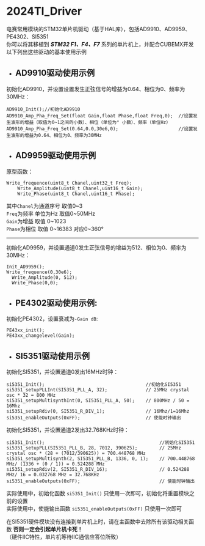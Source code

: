 # 2024TI_Driver
电赛常用模块的STM32单片机驱动（基于HAL库），包括AD9910、AD9959、PE4302、SI5351   
你可以将其移植到 <em>**STM32 F1、F4、F7**</em> 系列的单片机上，并配合CUBEMX开发   
以下列出这些驱动的基本使用示例

- ## AD9910驱动使用示例 
初始化AD9910，并设置设置发生正弦信号的增益为0.64、相位为0、频率为30MHz：  

    AD9910_Init();//初始化AD9910
    AD9910_Amp_Pha_Freq_Set(float Gain,float Phase,float Freq,0);  //设置发生波形的增益（取值为0~1之间的小数）、相位（单位为° 小数）、频率（单位Hz）
    AD9910_Amp_Pha_Freq_Set(0.64,0.0,30e6,0);                      //设置发生波形的增益为0.64、相位为0、频率为30MHz
    
- ## AD9959驱动使用示例   
原型函数：   

    Write_frequence(uint8_t Chanel,uint32_t Freq);
		Write_Amplitude(uint8_t Chanel,uint16_t Gain);
		Write_Phase(uint8_t Chanel,uint16_t Phase);
  
其中`Chanel`为通道序号 取值0\~3   
 `Freq`为频率 单位为Hz 取值0\~50MHz   
 `Gain`为增益 取值 0\~1023   
 `Phase`为相位 取值 0\~16383 对应0\~360°   

--------------------------------------------------------
   
初始化AD9959，并设置通道0发生正弦信号的增益为512、相位为0、频率为30MHz：  

    Init_AD9959();   
    Write_frequence(0,30e6);   
	  Write_Amplitude(0, 512);   
	  Write_Phase(0,0);  

- ## PE4302驱动使用示例:    
初始化PE4302，设置衰减为`-Gain dB`:   

    PE43xx_init();
    PE43xx_changelevel(Gain);



- ## SI5351驱动使用示例
初始化SI5351，并设置通道0发出16MHz时钟：

    si5351_Init();                                     //初始化SI5351
    si5351_setupPLLInt(SI5351_PLL_A, 32);              // 25MHz crystal osc * 32 = 800 MHz
    si5351_setupMultisynthInt(0, SI5351_PLL_A, 50);    // 800MHz / 50 = 16Mhz
    si5351_setupRdiv(0, SI5351_R_DIV_1);               // 16Mhz/1=16Mhz 
    si5351_enableOutputs(0xFF);                        // 使能时钟输出
初始化SI5351，并设置通道2发出32.768KHz时钟：

    si5351_Init();                                          //初始化SI5351
    si5351_setupPLL(SI5351_PLL_B, 28, 7012, 390625);        // 25MHz crystal osc * (28 + (7012/390625)) = 700.448768 MHz
    si5351_setupMultisynth(2, SI5351_PLL_B, 1336, 0, 1);    // 700.448768 MHz/ (1336 + (0 / 1)) = 0.524288 MHz
    si5351_setupRdiv(2, SI5351_R_DIV_16);                   // 0.524288 MHz/ 16 = 0.032768 MHz = 32.768KHz
    si5351_enableOutputs(0xFF);                             // 使能时钟输出
实际使用中，初始化函数 `si5351_Init()` 只使用一次即可，初始化将重置模块之前的设置   
实际使用中，使能输出函数 `si5351_enableOutputs(0xFF)` 只使用一次即可

在SI5351硬件模块没有连接到单片机上时，请在主函数中去除所有该驱动相关函数 **否则一定会引起单片机卡死！**  
（硬件IIC特性，单片机等待IIC通信应答位所致）
